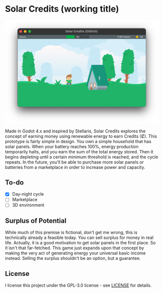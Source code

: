 # Solar Credits (working title)

<img src="screenshot.png" title="" alt="" data-align="center">

Made in Godot 4.x and inspired by Stellaris, Solar Credits explores the concept of earning money using renewable energy to earn Credits (Ȼ). This prototype is fairly simple in design. You own a simple household that has solar panels. When your battery reaches 100%, energy production temporarily halts, and you earn the sum of the total energy stored. Then it begins depleting until a certain minimum threshold is reached, and the cycle repeats. In the future, you'll be able to purchase more solar panels or batteries from a marketplace in order to increase power and capacity.

## To-do

- [x] Day-night cycle
- [ ] Marketplace
- [ ] 3D environment

## Surplus of Potential

While much of this premise is fictional, don't get me wrong, this is technically already a feasible today. You can sell surplus for money in real life. Actually, it is a good motivation to get solar panels in the first place. So it isn't that far-fetched. This game just expands upon that concept by making the very act of generating energy your universal basic income instead. Selling the surplus shouldn't be an option, but a guarantee.

## License

I license this project under the GPL-3.0 license - see [LICENSE](LICENSE) for details.
